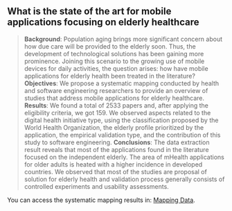 ## What is the state of the art for mobile applications focusing on elderly healthcare

> **Background**: Population aging brings more significant concern about how due care will be provided to the elderly soon. Thus, the development of technological solutions has been gaining more prominence. Joining this scenario to the growing use of mobile devices for daily activities, the question arises: how have mobile applications for elderly health been treated in the literature?
> **Objectives**: We propose a systematic mapping conducted by health and software engineering researchers to provide an overview of studies that address mobile applications for elderly healthcare.
> **Results**: We found a total of 2533 papers and, after applying the eligibility criteria, we got 159. We observed aspects related to the digital health initiative type, using the classification proposed by the World Health Organization, the elderly profile prioritized by the application, the empirical validation type, and the contribution of this study to software engineering.
> **Conclusions**: The data extraction result reveals that most of the applications found in the literature focused on the independent elderly. The area of mHealth applications for older adults is heated with a higher incidence in developed countries. We observed that most of the studies are proposal of solution for elderly health and validation process generally consists of controlled experiments and usability assessments.

You can access the systematic mapping results in: [Mapping Data](https://docs.google.com/spreadsheets/d/1F_X8VWKLKvmD-Xx9cucxslWUANtbwzUaZrBf2E59yic/edit?usp=sharing").
